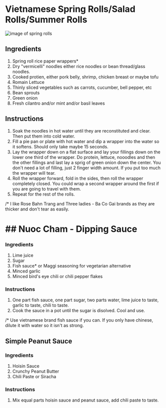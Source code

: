 # Vietnamese Spring Rolls/Salad Rolls/Summer Rolls

![image of spring rolls](https://i.imgur.com/gbfkRjw.jpg)

## Ingredients

1. Spring roll rice paper wrappers*
2. Dry "vermicelli" noodles either rice noodles or bean thread/glass noodles.
3. Cooked protien, either pork belly, shrimp, chicken breast or maybe tofu
4. Romain Lettuce
5. Thinly sliced vegetables such as carrots, cucumber, bell pepper, etc
6. Bean sprouts
7. Green onion
8. Fresh cilantro and/or mint and/or basil leaves

## Instructions

1. Soak the noodles in hot water until they are reconstituted and clear. Then put them
   into cold water.
2. Fill a pie pan or plate with hot water and dip a wrapper into the water so it
   softens. Should only take maybe 15 seconds.
3. Lay the wrapper down on a flat surface and lay your fillings down on the
   lower one third of the wrapper. Do protein, lettuce, nooodles and then the other
   fillings and last lay a sprig of green onion down the center. You don't need
   a lot of filling, just 2 finger width amount. If you put too much the wrapper
   will tear.
4. Roll the wrapper forward, fold in the sides, then roll the wrapper completely
   closed. You could wrap a second wrapper around the first if you are going to
   travel with them.
5. Repeat for the rest of the rolls.


/* I like Rose Bahn Trang and Three ladies - Ba Co Gai brands as they are thicker
  and don't tear as easily.

# ## Nuoc Cham - Dipping Sauce

### Ingredients

1. Lime juice
2. Sugar
3. Fish sauce* or Maggi seasoning for vegetarian alternative
4. Minced garlic
5. Minced bird's eye chili or chili pepper flakes

### Instructions

1. One part fish sauce, one part sugar, two parts water, lime juice to taste, garlic
   to taste, chili to taste.
2. Cook the sauce in a pot until the sugar is disolved. Cool and use.

/* Use vietnamese brand fish sauce if you can. If you only have chinese, dilute
it with water so it isn't as strong.

## Simple Peanut Sauce

### Ingredients

1. Hoisin Sauce
2. Crunchy Peanut Butter
3. Chili Paste or Siracha

### Instructions

1. Mix equal parts hoisin sauce and peanut sauce, add chili paste to taste.
